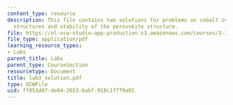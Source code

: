 ```yaml
---
content_type: resource
description: This file contains two solutions for problems on cobalt in HCP and FCC
  structures and stability of the perovskite structure.
file: https://ol-ocw-studio-app-production.s3.amazonaws.com/courses/3-320-atomistic-computer-modeling-of-materials-sma-5107-spring-2005/ff051d07de8426536abf918c1f7f9a01_lab3_solution.pdf
file_type: application/pdf
learning_resource_types:
- Labs
parent_title: Labs
parent_type: CourseSection
resourcetype: Document
title: lab3_solution.pdf
type: OCWFile
uid: ff051d07-de84-2653-6abf-918c1f7f9a01
---
```

